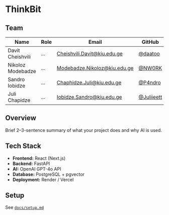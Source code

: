 # ThinkBit

## Team
| Name | Role | Email | GitHub |
|------|------|--------|--------|
| Davit Cheishvili | ... | Cheishvili.Davit@kiu.edu.ge | [@daatoo](https://github.com/daatoo) |
| Nikoloz Modebadze | ... | Modebadze.Nikoloz@kiu.edu.ge | [@NW0RK](https://github.com/NW0RK) |
| Sandro Iobidze | ... | Chaphidze.Juli@kiu.edu.ge | [@P4ndro](https://github.com/P4ndro) |
| Juli Chapidze | ... | Iobidze.Sandro@kiu.edu.ge | [@Juliieett](https://github.com/Juliieett) |

## Overview
Brief 2–3-sentence summary of what your project does and why AI is used.

## Tech Stack
- **Frontend:** React (Next.js)
- **Backend:** FastAPI
- **AI:** OpenAI GPT-4o API
- **Database:** PostgreSQL + pgvector
- **Deployment:** Render / Vercel

## Setup
See [`docs/setup.md`](./docs/setup.md)
